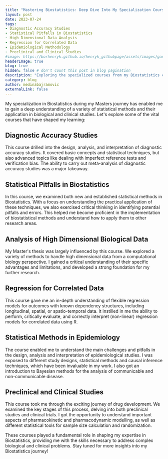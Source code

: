 ```yaml
---
title: "Mastering Biostatistics: Deep Dive Into My Specialization Courses"
layout: post
date: 2023-07-24
tags: 
- Diagnostic Accuracy Studies
- Statistical Pitfalls in Biostatistics
- High Dimensional Data Analysis
- Regression for Correlated Data
- Epidemiological Methodology
- Preclinical and Clinical Studies
#image: https://borhenryk.github.io/henryk_githubpage/assets/images/gan.png
headerImage: true
blog: true
hidden: false # don't count this post in blog pagination
description: "Exploring the specialized courses from my Biostatistics curriculum that shaped my expertise in analyzing biological data and epidemiological studies."
category: blog
author: medinabajramovic
externalLink: false
---
```


My specialization in Biostatistics during my Masters journey has enabled me to gain a deep understanding of a variety of statistical methods and their application in biological and clinical studies. Let's explore some of the vital courses that have shaped my learning:

## Diagnostic Accuracy Studies

This course drilled into the design, analysis, and interpretation of diagnostic accuracy studies. It covered basic concepts and statistical techniques, but also advanced topics like dealing with imperfect reference tests and verification bias. The ability to carry out meta-analysis of diagnostic accuracy studies was a major takeaway.

## Statistical Pitfalls in Biostatistics

In this course, we examined both new and established statistical methods in Biostatistics. With a focus on understanding the practical application of these techniques, we also exercised critical thinking in identifying potential pitfalls and errors. This helped me become proficient in the implementation of biostatistical methods and understand how to apply them to other research areas.

## Analysis of High Dimensional Biological Data

My Master's thesis was largely influenced by this course. We explored a variety of methods to handle high dimensional data from a computational biology perspective. I gained a critical understanding of their specific advantages and limitations, and developed a strong foundation for my further research. 

## Regression for Correlated Data

This course gave me an in-depth understanding of flexible regression models for outcomes with known dependency structures, including longitudinal, spatial, or spatio-temporal data. It instilled in me the ability to perform, critically evaluate, and correctly interpret (non-linear) regression models for correlated data using R. 

## Statistical Methods in Epidemiology 

The course enabled me to understand the main challenges and pitfalls in the design, analysis and interpretation of epidemiological studies. I was exposed to different study designs, statistical methods and causal inference techniques, which have been invaluable in my work. I also got an introduction to Bayesian methods for the analysis of communicable and non-communicable disease.

## Preclinical and Clinical Studies

This course took me through the exciting journey of drug development. We examined the key stages of this process, delving into both preclinical studies and clinical trials. I got the opportunity to understand important aspects of pharmacokinetic and pharmacodynamic modelling, as well as different statistical tools for sample size calculation and randomization. 

These courses played a fundamental role in shaping my expertise in Biostatistics, providing me with the skills necessary to address complex biological and clinical problems. Stay tuned for more insights into my Biostatistics journey!
